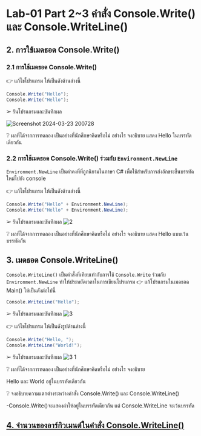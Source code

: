 # Lab-01 Part 2~3 คำสั่ง Console.Write() และ Console.WriteLine()

## 2. การใช้เมดธอด Console.Write()

### 2.1 การใช้เมดธอด Console.Write()
👉 แก้ไขโปรแกรม ให้เป็นดังด้านล่างนี้

```csharp
Console.Write("Hello");
Console.Write("Hello");
```

➢ รันโปรแกรมและบันทึกผล

![Screenshot 2024-03-23 200728](https://github.com/Siriratda/03376836-OOP-2566-Lab-01/assets/144195995/eb4fa72f-bb03-4d7b-b1b6-77e9fe2b0713)

❔ ผลที่ได้จากการทดลอง เป็นอย่างที่นักศึกษาคิดหรือไม่ อย่างไร จงอธิบาย
แสดง Hello ในบรรทัดเดียวกัน
### 2.2 การใช้เมดธอด Console.Write() ร่วมกับ  `Environment.NewLine`

`Environment.NewLine` เป็นค่าคงที่ที่ถูกนิยามในภาษา C# เพื่อใช้สำหรับการส่งอักขระขึ้นบรรทัดใหม่ไปยัง console

👉 แก้ไขโปรแกรม ให้เป็นดังด้านล่างนี้

```csharp
Console.Write("Hello" + Environment.NewLine);
Console.Write("Hello" + Environment.NewLine);
```

➢ รันโปรแกรมและบันทึกผล
![2](https://github.com/Siriratda/03376836-OOP-2566-Lab-01/assets/144195995/a70a8102-91dd-46a3-957a-4ab7ab600edc)


❔ ผลที่ได้จากการทดลอง เป็นอย่างที่นักศึกษาคิดหรือไม่ อย่างไร จงอธิบาย
แสดง Hello แบบเว้นบรรทัดกัน

## 3. เมดธอด Console.WriteLine()

`Console.WriteLine()` เป็นคำสั่งที่เทียบเท่ากับการใช้  `Console.Write` ร่วมกับ  `Environment.NewLine` ทำให้ประหยัดเวลาในการเขียนโปรแกรม
👉 แก้โปรแกรมในเมดธอด Main() ให้เป็นดังต่อไปนี้

```csharp
Console.WriteLine("Hello");
```

➢ รันโปรแกรมและบันทึกผล
![3](https://github.com/Siriratda/03376836-OOP-2566-Lab-01/assets/144195995/95a48b1f-dda3-4ab3-99ee-cb35e4a100c0)


👉 แก้ไขโปรแกรม ให้เป็นดังรูปด้านล่างนี้

```csharp
Console.Write("Hello, ");
Console.WriteLine("World!");
```

➢ รันโปรแกรมและบันทึกผล
![3 1](https://github.com/Siriratda/03376836-OOP-2566-Lab-01/assets/144195995/5c670efd-8bae-46e3-bb6b-6d7d59816016)

❔ ผลที่ได้จากการทดลอง เป็นอย่างที่นักศึกษาคิดหรือไม่ อย่างไร จงอธิบาย

Hello และ World อยู่ในบรรทัดเดียวกัน

❔ จงอธิบายความแตกต่างระหว่างคำสั่ง Console.Write() และ Console.WriteLine()

-Console.Write()จะแสดงคำให้อยู่ในบรรทัดเดียวกัน แต่ Console.WriteLine จะเว้นบรรทัด

## [4. จำนวนของอาร์กิวเมนต์ในคำสั่ง Console.WriteLine()](./Lab-01-part-4.md)
